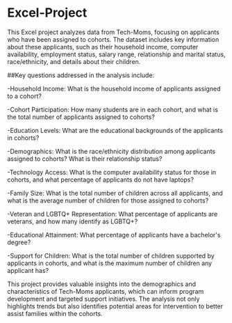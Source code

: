 # Excel-Project
This Excel project analyzes data from Tech-Moms, focusing on applicants who have been assigned to cohorts. The dataset includes key information about these applicants, such as their household income, computer availability, employment status, salary range, relationship and marital status, race/ethnicity, and details about their children.

##Key questions addressed in the analysis include:

-Household Income: What is the household income of applicants assigned to a cohort?

-Cohort Participation: How many students are in each cohort, and what is the total number of applicants assigned to cohorts?

-Education Levels: What are the educational backgrounds of the applicants in cohorts?

-Demographics: What is the race/ethnicity distribution among applicants assigned to cohorts? What is their relationship status?

-Technology Access: What is the computer availability status for those in cohorts, and what percentage of applicants do not have laptops?

-Family Size: What is the total number of children across all applicants, and what is the average number of children for those assigned to cohorts?

-Veteran and LGBTQ+ Representation: What percentage of applicants are veterans, and how many identify as LGBTQ+?

-Educational Attainment: What percentage of applicants have a bachelor's degree?

-Support for Children: What is the total number of children supported by applicants in cohorts, and what is the maximum number of children any applicant has?

This project provides valuable insights into the demographics and characteristics of Tech-Moms applicants, which can inform program development and targeted support initiatives. The analysis not only highlights trends but also identifies potential areas for intervention to better assist families within the cohorts.
